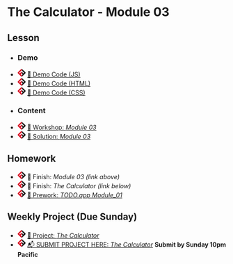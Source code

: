 # The Calculator - Module 03

## Lesson
<!-- - ![FSA](/logo.png) [📺 Lecture]() -->
- ### Demo
- ![FSA](/logo.png) [👾 Demo Code (JS)](app.js)
- ![FSA](/logo.png) [👾 Demo Code (HTML)](demo.html)
- ![FSA](/logo.png) [👾 Demo Code (CSS)](demo.css)
- ### Content
- ![FSA](/logo.png) [🔬 Workshop: *Module 03*](https://learn.fullstackacademy.com/workshop/5e45669b295c680004732b55/content/5e45669c295c680004732b5e/text)
- ![FSA](/logo.png) [👾 Solution: *Module 03*](https://learn.fullstackacademy.com/workshop/5e45669b295c680004732b55/content/5e45669c295c680004732b68/text)

## Homework
- ![FSA](/logo.png) 🔬 Finish: *Module 03 (link above)*
- ![FSA](/logo.png) 🔬 Finish: *The Calculator (link below)*
- ![FSA](/logo.png) [📖 Prework: *TODO.app Module_01*](https://learn.fullstackacademy.com/workshop/5e56db46f2dcba00048f0c6c/content/5e56db46f2dcba00048f0c71/text)

## Weekly Project (Due Sunday)
- ![FSA](/logo.png) [🔬 Project: *The Calculator*](https://learn.fullstackacademy.com/workshop/5e43292f3b9652000405936b/content/5e43292f3b9652000405937d/text)
- ![FSA](/logo.png) [📬 SUBMIT PROJECT HERE: *The Calculator*](https://forms.gle/EzgCkmebJiv699jd9) __Submit by Sunday 10pm Pacific__
